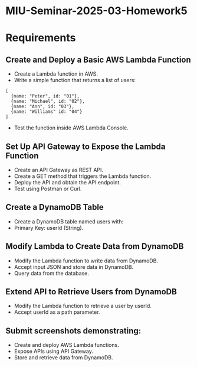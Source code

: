 # MIU-Seminar-2025-03-Homework5
# Requirements
## Create and Deploy a Basic AWS Lambda Function
* Create a Lambda function in AWS.
* Write a simple function that returns a list of users:
```
[
  {name: "Peter", id: "01"},
  {name: "Michael", id: "02"},
  {name: "Ann", id: "03"},
  {name: "Williams" id: "04"}
]
```
* Test the function inside AWS Lambda Console.
## Set Up API Gateway to Expose the Lambda Function
* Create an API Gateway as REST API.
* Create a GET method that triggers the Lambda function.
* Deploy the API and obtain the API endpoint.
* Test using Postman or Curl.
## Create a DynamoDB Table
* Create a DynamoDB table named users with:
* Primary Key: userId (String).
## Modify Lambda to Create Data from DynamoDB
* Modify the Lambda function to write data from DynamoDB.
* Accept input JSON and store data in DynamoDB.
* Query data from the database.
## Extend API to Retrieve Users from DynamoDB
* Modify the Lambda function to retrieve a user by userId.
* Accept userId as a path parameter.

## Submit screenshots demonstrating:
* Create and deploy AWS Lambda functions.
* Expose APIs using API Gateway.
* Store and retrieve data from DynamoDB.
